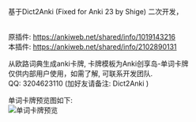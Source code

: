 基于Dict2Anki (Fixed for Anki 23 by Shige) 二次开发，<br/><br/>

原插件: https://ankiweb.net/shared/info/1019143216 <br/>
本插件: https://ankiweb.net/shared/info/2102890131 <br/>

从欧路词典生成anki卡牌, 卡牌模板为Anki创享岛-单词卡牌 <br/>
仅供内部用户使用，如需了解, 可联系开发团队. <br/>
QQ: 3204623110 (加好友请备注: Dict2Anki ) <br/>

单词卡牌预览图如下: <br/> 
![单词卡牌预览](https://pic1.imgdb.cn/item/67f9d46a88c538a9b5cb8505.gif)
